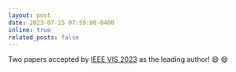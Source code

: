 ```yaml
---
layout: post
date: 2023-07-15 07:59:00-0400
inline: true
related_posts: false
---
```


Two papers accepted by <a href='https://ieeevis.org/year/2023/welcome'>IEEE VIS 2023</a> as the leading author! :smile: :smile:
